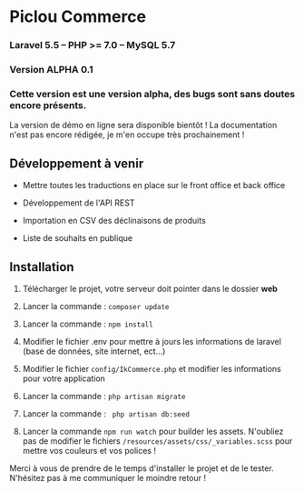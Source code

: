 Piclou Commerce
===============

### Laravel 5.5 – PHP &gt;= 7.0 – MySQL 5.7 
### Version ALPHA 0.1  
### Cette version est une version alpha, des bugs sont sans doutes encore présents.

La version de démo en ligne sera disponible bientôt !
La documentation n'est pas encore rédigée, je m'en occupe très prochainement !

Développement à venir
---------------------

-   Mettre toutes les traductions en place sur le front office et back
    office

-   Développement de l'API REST

-   Importation en CSV des déclinaisons de produits

-   Liste de souhaits en publique

 

Installation
------------

1.  Télécharger le projet, votre serveur doit pointer dans le dossier **web**

2.  Lancer la commande :  `composer update`

3.  Lancer la commande :  `npm install`

4.  Modifier le fichier .env pour mettre à jours les informations de
    laravel (base de données, site internet, ect...)

5.  Modifier le fichier `config/IkCommerce.php` et modifier les
    informations pour votre application

6.  Lancer la commande :  `php artisan migrate`

7.  Lancer la commande : ` php artisan db:seed`

8.  Lancer la commande `npm run watch` pour builder les assets. N'oubliez
    pas de modifier le fichiers `/resources/assets/css/_variables.scss` pour mettre vos couleurs et
    vos polices !

 

Merci à vous de prendre de le temps d'installer le projet et de le
tester. N'hésitez pas à me communiquer le moindre retour ! 

 

  [db:seed]: db:seed
